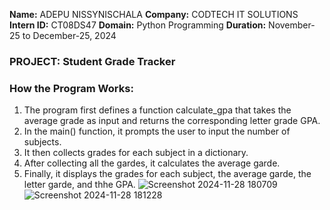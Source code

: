 **Name:** ADEPU NISSYNISCHALA
**Company:** CODTECH IT SOLUTIONS
**Intern ID:** CT08DS47
**Domain:** Python Programming
**Duration:** November-25 to December-25, 2024
### PROJECT: Student Grade Tracker
### How the Program Works:
1. The program first defines a function calculate_gpa that takes the average grade as input and returns the corresponding letter grade GPA.
2. In the main() function, it prompts the user to input the number of subjects.
3. It then collects grades for each subject in a dictionary.
4. After collecting all the gardes, it calculates the average garde.
5. Finally, it displays the grades for each subject, the average garde, the letter garde, and thhe GPA.
   ![Screenshot 2024-11-28 180709](https://github.com/user-attachments/assets/089abff2-86cf-46d2-b388-4a2e67b106ec)
   ![Screenshot 2024-11-28 181228](https://github.com/user-attachments/assets/b9dd14c6-e772-4d2f-a1ea-c6e24429b36e)

